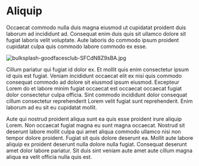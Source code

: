 # Aliquip

Occaecat commodo nulla duis magna eiusmod ut cupidatat proident duis laborum ad incididunt ad. Consequat enim duis quis sit ullamco dolore sit fugiat laboris velit voluptate. Aute laboris do commodo ipsum proident cupidatat culpa quis commodo labore commodo ex esse.

<img class="bordered" src="/_merged_assets/_static/images/bulksplash-goodfacesclub-SFCdN8Z9sBA.jpg" alt="bulksplash-goodfacesclub-SFCdN8Z9sBA.jpg" />

Cillum pariatur qui fugiat id dolor ex. Et mollit quis enim consectetur ipsum id quis est fugiat. Veniam incididunt occaecat elit ex nisi quis commodo consequat commodo ad dolore sit eiusmod ipsum eiusmod. Excepteur Lorem do et labore minim fugiat occaecat est occaecat occaecat fugiat dolor consectetur culpa officia. Sint commodo incididunt dolor consequat cillum consectetur reprehenderit Lorem velit fugiat sunt reprehenderit. Enim laborum ad eu sit eu cupidatat mollit.

Aute qui nostrud proident aliqua sunt ea quis esse proident irure aliquip Lorem. Non occaecat fugiat magna eu sunt magna occaecat. Nostrud sit deserunt labore mollit culpa qui amet aliqua commodo ullamco nisi non tempor dolore proident. Fugiat sit quis dolore deserunt ea. Mollit aute labore aliquip ex proident deserunt nulla dolore nulla fugiat. Consequat deserunt amet dolor labore pariatur. Sit duis sint veniam aute amet aute cillum magna aliqua ea velit officia nulla quis est.